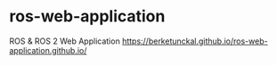 # ros-web-application
ROS &amp; ROS 2 Web Application
https://berketunckal.github.io/ros-web-application.github.io/
